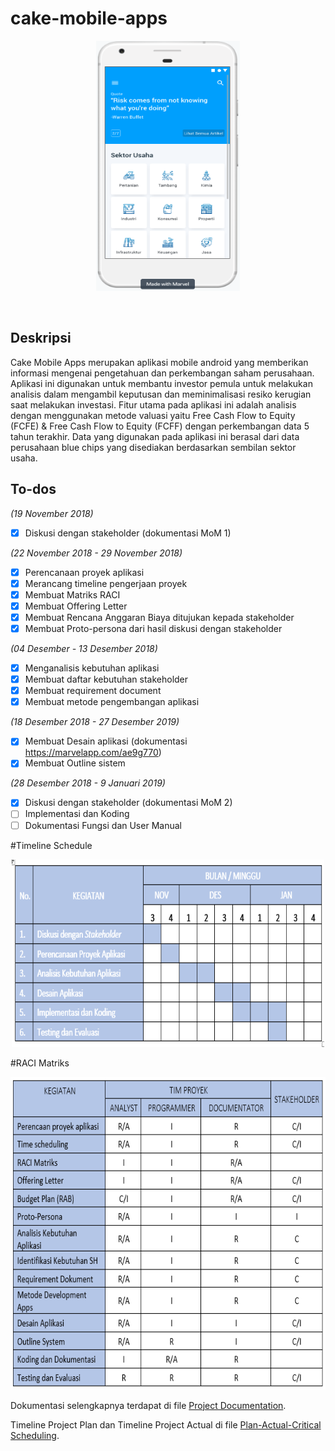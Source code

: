 # cake-mobile-apps


<p align="center">
  <img width="230" height="400" src="https://github.com/SMTI-08/cake-mobile-apps/blob/master/dokumentasi/image/Test%20Image%201.png">
</p>


<br>

<h2>Deskripsi</h2>
Cake Mobile Apps merupakan aplikasi mobile android yang memberikan informasi mengenai pengetahuan dan perkembangan saham perusahaan. Aplikasi ini digunakan untuk membantu investor pemula untuk melakukan analisis dalam mengambil keputusan dan meminimalisasi resiko kerugian saat melakukan investasi. Fitur utama pada aplikasi ini adalah analisis dengan menggunakan metode valuasi yaitu Free Cash Flow to Equity (FCFE) & Free Cash Flow to Equity (FCFF) dengan perkembangan data 5 tahun terakhir. Data yang digunakan pada aplikasi ini berasal dari data perusahaan blue chips yang disediakan berdasarkan sembilan sektor usaha. 

<br>

<h2>To-dos</h2>

*(19 November 2018)*
- [x] Diskusi dengan stakeholder (dokumentasi MoM 1)

*(22 November 2018 - 29 November 2018)*
- [x] Perencanaan proyek aplikasi
- [x] Merancang timeline pengerjaan proyek
- [x] Membuat Matriks RACI
- [x] Membuat Offering Letter
- [x] Membuat Rencana Anggaran Biaya ditujukan kepada stakeholder
- [x] Membuat Proto-persona dari hasil diskusi dengan stakeholder 

*(04 Desember - 13 Desember 2018)*
- [x] Menganalisis kebutuhan aplikasi
- [x] Membuat daftar kebutuhan stakeholder
- [x] Membuat requirement document
- [x] Membuat metode pengembangan aplikasi

*(18 Desember 2018 - 27 Desember 2019)*
- [x] Membuat Desain aplikasi (dokumentasi https://marvelapp.com/ae9g770)
- [x] Membuat Outline sistem

*(28 Desember 2018 - 9 Januari 2019)*
- [x] Diskusi dengan stakeholder (dokumentasi MoM 2)
- [ ] Implementasi dan Koding
- [ ] Dokumentasi Fungsi dan User Manual

#Timeline Schedule

<p align="center">
  <img width="500" height="300" src="https://github.com/SMTI-08/cake-mobile-apps/blob/master/dokumentasi/image/Timeline%20Schedule.png">
</p>

#RACI Matriks

<p align="center">
  <img width="600" height="500" src="https://github.com/SMTI-08/cake-mobile-apps/blob/master/dokumentasi/image/Raci%20Matriks.png">
</p>

Dokumentasi selengkapnya terdapat di file [Project Documentation](https://github.com/SMTI-08/cake-mobile-apps/blob/master/dokumentasi/Project%20Documentation.pdf).

Timeline Project Plan dan Timeline Project Actual di file [Plan-Actual-Critical Scheduling](https://github.com/SMTI-08/cake-mobile-apps/blob/master/dokumentasi/Plan-Actual-Critical%20Scheduling.xlsx).
